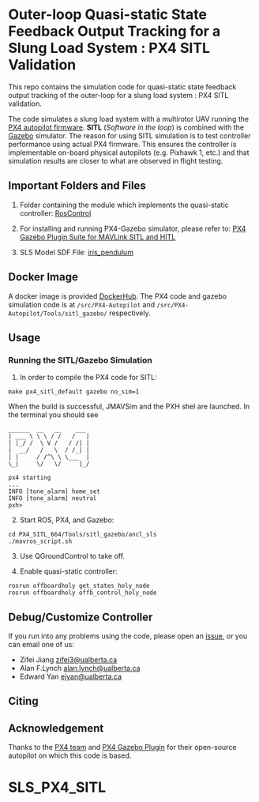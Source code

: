 # Outer-loop Quasi-static State Feedback Output Tracking for a Slung Load System : PX4 SITL Validation


This repo contains the simulation code for quasi-static state feedback output tracking of the outer-loop for a slung load system : PX4 SITL validation. 

The code simulates a slung load system with a multirotor UAV running the [PX4 autopilot firmware](https://px4.io/). **SITL** (*Software in the loop*) is combined with the [Gazebo](https://github.com/gazebosim/gazebo-classic) simulator. The reason for using SITL simulation is to test controller performance using actual PX4 firmware. This ensures the controller is implementable on-board physical autopilots (e.g. Pixhawk 1, etc.) and that simulation results are closer to what are observed in flight testing. 

## Important Folders and Files

1. Folder containing the module which implements the quasi-static controller: [RosControl](./ancl_sls/RosControl/)

2. For installing and running PX4-Gazebo simulator, please refer to: [PX4 Gazebo Plugin Suite for MAVLink SITL and HITL](https://github.com/PX4/PX4-SITL_gazebo)

3. SLS Model SDF File: [iris_pendulum](./ancl_sls/iris_pendulum/)

## Docker Image
A docker image is provided [DockerHub](https://hub.docker.com/repository/docker/zifeifei/quasijint). The PX4 code and gazebo simulation code is at 
```/src/PX4-Autopilot``` and ```/src/PX4-Autopilot/Tools/sitl_gazebo/``` respectively.

## Usage

### Running the SITL/Gazebo Simulation

1. In order to compile the PX4 code for SITL:

```make px4_sitl_default gazebo no_sim=1```

When the build is successful, JMAVSim and the PXH shel are launched. In the terminal you should see

```
______  __   __    ___ 
| ___ \ \ \ / /   /   |
| |_/ /  \ V /   / /| |
|  __/   /   \  / /_| |
| |     / /^\ \ \___  |
\_|     \/   \/     |_/

px4 starting
...
INFO [tone_alarm] home_set
INFO [tone_alarm] neutral
pxh>

```
2. Start ROS, PX4, and Gazebo:

```
cd PX4_SITL_664/Tools/sitl_gazebo/ancl_sls
./mavros_script.sh
```

3. Use QGroundControl to take off.

4. Enable quasi-static controller:

```
rosrun offboardholy get_states_holy_node
rosrun offboardholy offb_control_holy_node
```

## Debug/Customize Controller

If you run into any problems using the code, please open an [issue](https://help.github.com/en/github/managing-your-work-on-github/creating-an-issue), or you can email one of us:

* Zifei Jiang <zifei3@ualberta.ca>
* Alan F.Lynch <alan.lynch@ualberta.ca>
* Edward Yan <ejyan@ualberta.ca>

## Citing

## Acknowledgement
Thanks to the [PX4 team](https://px4.io/) and [PX4 Gazebo Plugin](https://github.com/PX4/PX4-SITL_gazebo) for their open-source autopilot on which this code is based. 
# SLS_PX4_SITL
